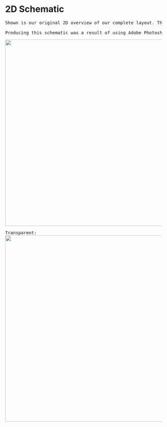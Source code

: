 # 2D Schematic

<pre>
Shown is our original 2D overview of our complete layout. This includes all the components used with exact measurements and dimensions of each part.
<br />Producing this schematic was a result of using Adobe Photoshop for precise scaling.
</pre>

<pre>
<img width="600" src="https://lh3.googleusercontent.com/3mBVa0FVGEuir8LWysV5nlOf73BsuiWpCI-Pbob61pFjCbQ_E8ciWAMETzkcimVnJjCD7BflbgZHUpfxLirzaft_65xSx1n_p4Dkcj9d5HxpT9SGGbyBkHZuEZAOTEIJjTA_LvnWJEnBpdrFM4qB2EIy3QmopwbdMeyAHEkKY6SWzh7Y60kTmwfebPiPutY-w7SmABKFhNPlusOtTLKz_oidiAXO_eoU9wcnlLYeOiKTIjMDBIjoHLjK_ZQ-CWjeaSAQM0wawL_prKk4xWmlVlRYm4CatWcvGjn_HMWgoFOKxYx8ucA7UWrwagtoMEgfkPcDe3Qx6ZwaIib9bz6EPN94Nb6eJchy9EBCIwDD8slkQDeLkJXgQ00Rz3KXQvbsYUba2VIzerGqa9djn0lGDCUoe7I_h7Coya_yBLKpGmxTPe4EVROMx0Fs1ToImnD4G3HDMX61pTQoje3dBqXUA3KdWN_Jz_rQX5ZQpd3TAYPOkxd7OUpPWluWcAjq_hw6D5QYOPF-WxpyIEwjjCwEH6uT9nXVP3aA0Jx-wd31P9ykLYKwC_G1R4QFJSodAuPaY11isv8i90j7kj2YEb8CCvdu90uHz_kWp4U66TdVo7CnSTfnROHKW7Qr8NAd7pXoYxv_xQz4pCP9E67vLoPCZTVtBOqXa0njMFbZlEN1g-0gpjqGGu3ud6O9bg7rULxgt4xYzadRwxzfTZ0YjjSIc-Fd=w916-h472-no?authuser=1">
</pre>

<pre>
Transparent:
<img width="600" src="https://lh3.googleusercontent.com/4uxC2tVED-cYDsyJcnh-BAlK-8uOvi-Izz7_KWxYzhNNj-uB0ofZUTIf-jTJ_1GmOBx-p16AUmeXg_Qc2vvqV-BN8ZBxvg89Cefp-EUgEeWOER6rg6_KS8q7l88YqCDlqQ1cNQ_55leRitgZnlBOhjpFlezHv9yYNR4m3cqUbUP5NZ6MpXh8ibLSzxnmX3sXZ6DF73LS7Nbk2ypDsa25St3uPl9mxAySXzYdIfiz1NN5Ia_eOb2PxB-4suKVrs9BhmbM6kV-WxZCJ-E0TUGb5CCfyFcULDIkLLtHE2YkXiYg7fL0nKbLE3OKuf2eOpgCOxCuBv-9RJNaVlw-XNrlnvT_MQjpv0Qlll6PzA4Xy0M_tyNTjE42iNrkrNzh2a-pWoknscMo0MnKDlGdjqKDsfUHIzTrabmZ9QnDMeXAgZPSS1qX9hm2e2mTbwnDCeCY5LlYB3Ps7A2HLKWSfPPEAgWwWcciGj7ZA-bIfR1wzNwyL-4dJw7wW12WkL61tgWjhfxHGVAQasSzEnBiSdhhn0rAirGnt46klhnp6eMzWIaqSaaYZ9vXMqrUKT1HH5vRzMBLZ2uFVHa-ZILrP8ykuiPsRKhf0I8WxOV6N4JTtYkyswwcTP9EIvqkN96rcPmt7-9ibYVEwX0lOVhKM8o-5ryPmSqtmitlRMdIwTTr4WOCYMkww6s3NFt2M4_NS0BLIh8eF669iCswch4QLJYQHgBj=w916-h472-no?authuser=1">
</pre>
